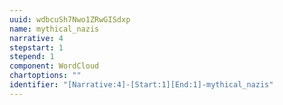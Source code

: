 ```yaml
---
uuid: wdbcuSh7Nwo1ZRwGISdxp
name: mythical_nazis
narrative: 4
stepstart: 1
stepend: 1
component: WordCloud
chartoptions: ""
identifier: "[Narrative:4]-[Start:1][End:1]-mythical_nazis"
---
```

